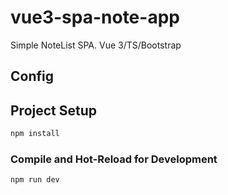 # vue3-spa-note-app

Simple NoteList SPA. Vue 3/TS/Bootstrap


## Config

## Project Setup

```sh
npm install
```

### Compile and Hot-Reload for Development

```sh
npm run dev
```
